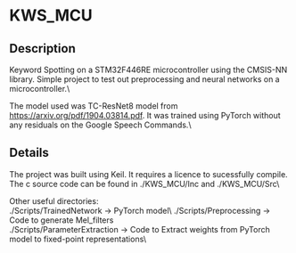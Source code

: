 # KWS_MCU

## Description

Keyword Spotting on a STM32F446RE microcontroller using the CMSIS-NN library. Simple project to test out preprocessing and neural networks on a microcontroller.\

The model used was TC-ResNet8 model from https://arxiv.org/pdf/1904.03814.pdf. It was trained using PyTorch without any residuals on the Google Speech Commands.\

## Details

The project was built using Keil. It requires a licence to sucessfully compile.\
The c source code can be found in ./KWS_MCU/Inc and ./KWS_MCU/Src\

Other useful directories:\
./Scripts/TrainedNetwork -> PyTorch model\ 
./Scripts/Preprocessing -> Code to generate Mel_filters\
./Scripts/ParameterExtraction -> Code to Extract weights from PyTorch model to fixed-point representations\ 



